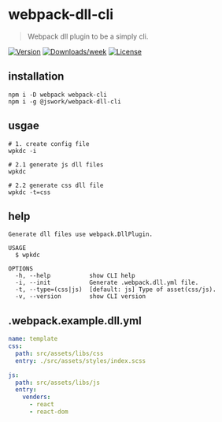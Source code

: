 # webpack-dll-cli
> Webpack dll plugin to be a simply cli.

[![Version](https://img.shields.io/npm/v/webpack-dll-cli.svg)](https://npmjs.org/package/webpack-dll-cli)
[![Downloads/week](https://img.shields.io/npm/dw/webpack-dll-cli.svg)](https://npmjs.org/package/webpack-dll-cli)
[![License](https://img.shields.io/npm/l/webpack-dll-cli.svg)](https://github.com/afeiship/webpack-dll-cli/blob/master/package.json)

## installation
```shell
npm i -D webpack webpack-cli 
npm i -g @jswork/webpack-dll-cli
```

## usgae
```shell
# 1. create config file
wpkdc -i

# 2.1 generate js dll files
wpkdc

# 2.2 generate css dll file
wpkdc -t=css
```

## help
```
Generate dll files use webpack.DllPlugin.

USAGE
  $ wpkdc

OPTIONS
  -h, --help           show CLI help
  -i, --init           Generate .webpack.dll.yml file.
  -t, --type=(css|js)  [default: js] Type of asset(css/js).
  -v, --version        show CLI version
```

##  .webpack.example.dll.yml
```yml
name: template
css:
  path: src/assets/libs/css
  entry: ./src/assets/styles/index.scss

js:
  path: src/assets/libs/js
  entry:
    venders:
      - react
      - react-dom
```
